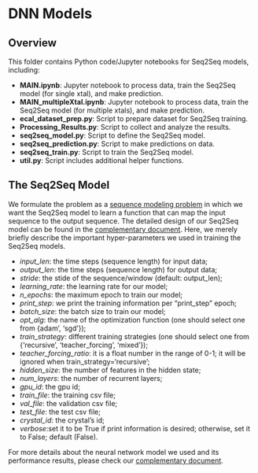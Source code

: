# DNN Models

## Overview 

This folder contains Python code/Jupyter notebooks for Seq2Seq models, including:

- **MAIN.ipynb**: Jupyter notebook to process data, train the Seq2Seq model (for single xtal), and make prediction.
- **MAIN_multipleXtal.ipynb**: Jupyter notebook to process data, train the Seq2Seq model (for multiple xtals), and make prediction. 
- **ecal_dataset_prep.py**: Script to prepare dataset for Seq2Seq training.
- **Processing_Results.py**: Script to collect and analyze the results.
- **seq2seq_model.py**: Script to define the Seq2Seq model.     
- **seq2seq_prediction.py**: Script to make predictions on data. 
- **seq2seq_train.py**: Script to train the Seq2Seq model.
- **util.py**: Script includes additional helper functions.

## The Seq2Seq Model

We formulate the problem as a [sequence modeling problem](https://towardsdatascience.com/introduction-to-sequence-modeling-problems-665817b7e583) in which we want the Seq2Seq model to learn a function that can map the input sequence to the output sequence. The detailed design of our Seq2Seq model can be found in the [complementary document](https://github.com/FAIR-UMN/FAIR-UMN-ECAL). Here, we merely briefly describe the important hyper-parameters we used in training the Seq2Seq models. 

- *input_len*: the time steps (sequence length) for input data;
- *output_len*: the time steps (sequence length) for output data;
- *stride*: the stide of the sequence/window (default: output_len);
- *learning_rate*: the learning rate for our model;
- *n_epochs*: the maximum epoch to train our model;
- *print_step*: we print the training information per “print_step” epoch;
- *batch_size*: the batch size to train our model;
- *opt_alg*: the name of the optimization function (one should select one from {adam’, ‘sgd’});
- *train_strategy*: different training strategies (one should select one from {‘recursive’, ‘teacher_forcing’, ‘mixed’});
- *teacher_forcing_ratio*: it is a float number in the range of 0-1; it will be ignored when train_strategy=‘recursive’;
- *hidden_size*: the number of features in the hidden state;
- *num_layers*: the number of recurrent layers;
- *gpu_id*: the gpu id;
- *train_file*: the training csv file;
- *val_file*: the validation csv file;
- *test_file*: the test csv file;
- *crystal_id*: the crystal’s id;
- *verbose*:set it to be True if print information is desired; otherwise, set it to False; default (False).

For more details about the neural network model we used and its performance results, please check our [complementary document](https://github.com/FAIR-UMN/FAIR-UMN-ECAL).

